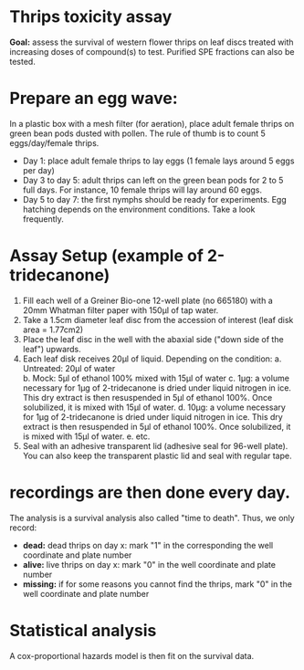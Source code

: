 # Thrips toxicity assay
__Goal:__ assess the survival of western flower thrips on leaf discs treated with increasing doses of compound(s) to test. 
Purified SPE fractions can also be tested. 

# Prepare an egg wave:
In a plastic box with a mesh filter (for aeration), place adult female thrips on green bean pods dusted with pollen.
The rule of thumb is to count 5 eggs/day/female thrips.
*  Day 1: place adult female thrips to lay eggs (1 female lays around 5 eggs per day)
*  Day 3 to day 5: adult thrips can left on the green bean pods for 2 to 5 full days. For instance, 10 female thrips will lay around 60 eggs.
*  Day 5 to day 7: the first nymphs should be ready for experiments. Egg hatching depends on the environment conditions. Take a look frequently.


# Assay Setup (example of 2-tridecanone)
1.  Fill each well of a Greiner Bio-one 12-well plate (no 665180) with a 20mm Whatman filter paper with 150µl of tap water.
2.  Take a 1.5cm diameter leaf disc from the accession of interest (leaf disk area = 1.77cm2)
3.  Place the leaf disc in the well with the abaxial side ("down side of the leaf") upwards. 
4.  Each leaf disk receives 20µl of liquid. Depending on the condition:
  a.  Untreated: 20µl of water  
  b.  Mock: 5µl of ethanol 100% mixed with 15µl of water
  c.  1µg: a volume necessary for 1µg of 2-tridecanone is dried under liquid nitrogen in ice. This dry extract is then resuspended in 5µl of ethanol 100%. Once solubilized, it is mixed with 15µl of water.
  d.  10µg: a volume necessary for 1µg of 2-tridecanone is dried under liquid nitrogen in ice. This dry extract is then resuspended in 5µl of ethanol 100%. Once solubilized, it is mixed with 15µl of water.
  e.  etc.
5.  Seal with an adhesive transparent lid (adhesive seal for 96-well plate). You can also keep the transparent plastic lid and seal with regular tape.

# recordings are then done every day.
The analysis is a survival analysis also called "time to death". Thus, we only record:
*  __dead:__ dead thrips on day x: mark "1" in the corresponding the well coordinate and plate number
*  __alive:__ live thrips on day x: mark "0" in the well coordinate and plate number
*  __missing:__ if for some reasons you cannot find the thrips, mark "0" in the well coordinate and plate number


# Statistical analysis
A cox-proportional hazards model is then fit on the survival data. 
